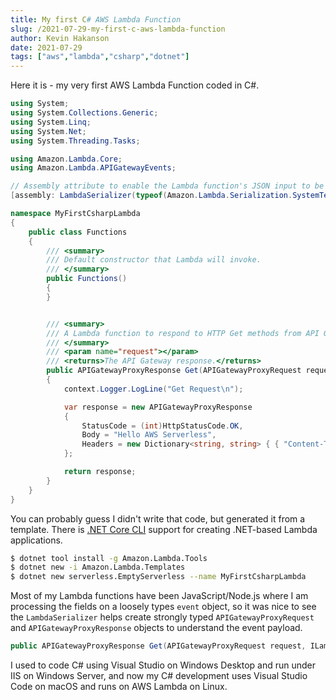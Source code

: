```yaml
---
title: My first C# AWS Lambda Function
slug: /2021-07-29-my-first-c-aws-lambda-function
author: Kevin Hakanson
date: 2021-07-29
tags: ["aws","lambda","csharp","dotnet"]
---
```


Here it is - my very first AWS Lambda Function coded in C#.

```csharp
using System;
using System.Collections.Generic;
using System.Linq;
using System.Net;
using System.Threading.Tasks;

using Amazon.Lambda.Core;
using Amazon.Lambda.APIGatewayEvents;

// Assembly attribute to enable the Lambda function's JSON input to be converted into a .NET class.
[assembly: LambdaSerializer(typeof(Amazon.Lambda.Serialization.SystemTextJson.DefaultLambdaJsonSerializer))]

namespace MyFirstCsharpLambda
{
    public class Functions
    {
        /// <summary>
        /// Default constructor that Lambda will invoke.
        /// </summary>
        public Functions()
        {
        }


        /// <summary>
        /// A Lambda function to respond to HTTP Get methods from API Gateway
        /// </summary>
        /// <param name="request"></param>
        /// <returns>The API Gateway response.</returns>
        public APIGatewayProxyResponse Get(APIGatewayProxyRequest request, ILambdaContext context)
        {
            context.Logger.LogLine("Get Request\n");

            var response = new APIGatewayProxyResponse
            {
                StatusCode = (int)HttpStatusCode.OK,
                Body = "Hello AWS Serverless",
                Headers = new Dictionary<string, string> { { "Content-Type", "text/plain" } }
            };

            return response;
        }
    }
}
```

You can probably guess I didn't write that code, but generated it from a template.  There is [.NET Core CLI](https://docs.aws.amazon.com/lambda/latest/dg/csharp-package-cli.html) support for creating .NET-based Lambda applications.

```bash
$ dotnet tool install -g Amazon.Lambda.Tools
$ dotnet new -i Amazon.Lambda.Templates
$ dotnet new serverless.EmptyServerless --name MyFirstCsharpLambda
``` 

Most of my Lambda functions have been JavaScript/Node.js where I am processing the fields on a loosely types `event` object, so it was nice to see the `LambdaSerializer` helps create strongly typed `APIGatewayProxyRequest` and `APIGatewayProxyResponse` objects to understand the event payload.

```csharp
public APIGatewayProxyResponse Get(APIGatewayProxyRequest request, ILambdaContext context)
```

I used to code C# using Visual Studio on Windows Desktop and run under IIS on Windows Server, and now my C# development uses Visual Studio Code on macOS and runs on AWS Lambda on Linux.